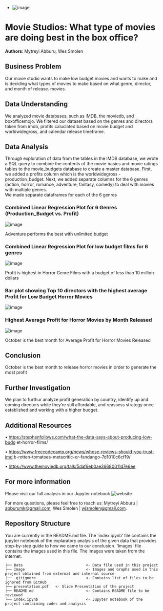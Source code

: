 
- ![image](https://thumbs.dreamstime.com/b/movie-symbols-14119963.jpg)

# Movie Studios: What type of movies are doing best in the box office?
**Authors**: Mytreyi Abburu, Wes Smolen
## Business Problem
Our movie studio wants to make low budget movies and wants to make and is deciding what types of movies to make based on what   genre,   director, and month of release.
movies.

## Data Understanding
We analyzed movie databases, such as IMDB, the moviedb, and boxofficemojo. We filtered our dataset based on the genres and directors taken from imdb, profits caluclated based on movie budget and worldwidegross, and calendar release timeframe.
## Data Analysis
Through exploration of data from the tables in the IMDB database, we wrote a SQL query to combine the contents of the movie basics and movie ratings tables to the movie_budgets database to create a master database. 
First, we added a profits column which is the worldwidegross - production_budget. 
Next, we added separate columns for the  6 genres (action, horror, romance, adventure, fantasy, comedy)  to deal with movies with multiple genres.  
We made separate dataframes for each of the 6 genres 

### Combined Linear Regression Plot for 6 Genres (Production_Budget vs. Profit)
![image](https://github.com/myt-hue/Phase2-Movie-Project/assets/73657823/01705774-b502-4958-b7cf-8fe61d4887db)

Adventure performs the best with unlimited budget

### Combined Linear Regression Plot for low budget films for 6 genres
![image](https://github.com/myt-hue/Phase2-Movie-Project/assets/73657823/1f898e78-b705-45b0-9006-2724d1691ee4)

Profit is highest in Horror Genre Films with a budget of less than 10 million dollars
### Bar plot showing Top 10 directors with the highest average Profit for Low Budget Horror Movies
![image](https://github.com/myt-hue/Phase2-Movie-Project/assets/73657823/77cf1311-7797-4304-8312-068d9ef6a010)

### Highest Average Profit for Horror Movies by Month Released
![image](https://github.com/myt-hue/Phase2-Movie-Project/assets/73657823/92016c10-97ff-46c6-9e35-1145e4d2d33e)


October is the best month for Average Profit for Horror Movies Released


## Conclusion
October is the best month to release horror movies in order to generate the most profit
## Further Investigation 
We plan to furthur analyze profit generation by country, identify up and coming directors while they’re still affordable, and reassess strategy once established and working with a higher budget.
## Additional Resources
• https://stephenfollows.com/what-the-data-says-about-producing-low-budg
et-horror-films/

• https://www.freecodecamp.org/news/whose-reviews-should-you-trust-imd
b-rotten-tomatoes-metacritic-or-fandango-7d1010c6cf19/

• https://www.themoviedb.org/talk/5daf6eb0ae36680011d7e6ee

## For more information
Please visit our full analysis in our Jupyter notebook ![website](https://github.com/myt-hue/Phase2-Movie-Project/blob/main/Exploration_Notebook.ipynb)

For more questions, please feel free to reach us:   Mytreyi Abburu | abburumk@gmail.com, Wes Smolen | wjsmolen@gmail.com. 

## Repository Structure

You are currently in the README.md file. The 'index.ipynb' file contains the jupyter notebook of the explaratory analysis of the given data that provides step-by-step guide to how we came to our conclusion. 'Images' file contains the images used in this file. The images were taken from the internet.

```
├── Data                             <- Data file used in this project
├── Image                            <- Images and Graphs used in this project obtained from external and internal source
├── .gitignore                       <- Contains list of files to be ignored from GitHub
├── presentation.pdf   <- Slide Presentation of the project
├── README.md                        <- Contains README file to be reviewed    
└── index.ipynb                      <- Jupyter notebook of the project containing codes and analysis
